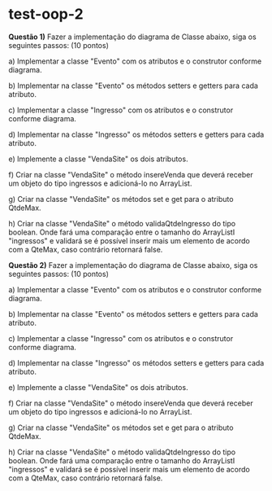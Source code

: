 # test-oop-2
**Questão 1)** Fazer a implementação do diagrama de Classe abaixo, siga os seguintes passos: (10 pontos)

a) Implementar a classe "Evento" com os atributos e o construtor conforme diagrama.

b) Implementar na classe "Evento" os métodos setters e getters para cada atributo.

c) Implementar a classe "Ingresso" com os atributos e o construtor conforme diagrama.

d) Implementar na classe "Ingresso" os métodos setters e getters para cada atributo.

e) Implemente a classe "VendaSite" os dois atributos.

f) Criar na classe  "VendaSite" o método insereVenda que deverá receber um objeto do tipo ingressos e adicioná-lo no ArrayList.

g) Criar na classe  "VendaSite" os métodos set e get para o atributo QtdeMax.

h) Criar na classe  "VendaSite" o método validaQtdeIngresso do tipo boolean. Onde fará uma comparação entre o tamanho do ArrayListI "ingressos" e validará se é possível inserir mais um elemento de acordo com a QteMax, caso contrário retornará false.


**Questão 2)** Fazer a implementação do diagrama de Classe abaixo, siga os seguintes passos: (10 pontos)


a) Implementar a classe "Evento" com os atributos e o construtor conforme diagrama.

b) Implementar na classe "Evento" os métodos setters e getters para cada atributo.

c) Implementar a classe "Ingresso" com os atributos e o construtor conforme diagrama.

d) Implementar na classe "Ingresso" os métodos setters e getters para cada atributo.

e) Implemente a classe "VendaSite" os dois atributos.

f) Criar na classe  "VendaSite" o método insereVenda que deverá receber um objeto do tipo ingressos e adicioná-lo no ArrayList.

g) Criar na classe  "VendaSite" os métodos set e get para o atributo QtdeMax.

h) Criar na classe  "VendaSite" o método validaQtdeIngresso do tipo boolean. Onde fará uma comparação entre o tamanho do ArrayListI "ingressos" e validará se é possível inserir mais um elemento de acordo com a QteMax, caso contrário retornará false.